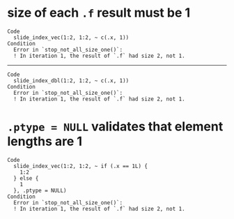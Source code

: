# size of each `.f` result must be 1

    Code
      slide_index_vec(1:2, 1:2, ~ c(.x, 1))
    Condition
      Error in `stop_not_all_size_one()`:
      ! In iteration 1, the result of `.f` had size 2, not 1.

---

    Code
      slide_index_dbl(1:2, 1:2, ~ c(.x, 1))
    Condition
      Error in `stop_not_all_size_one()`:
      ! In iteration 1, the result of `.f` had size 2, not 1.

# `.ptype = NULL` validates that element lengths are 1

    Code
      slide_index_vec(1:2, 1:2, ~ if (.x == 1L) {
        1:2
      } else {
        1
      }, .ptype = NULL)
    Condition
      Error in `stop_not_all_size_one()`:
      ! In iteration 1, the result of `.f` had size 2, not 1.

